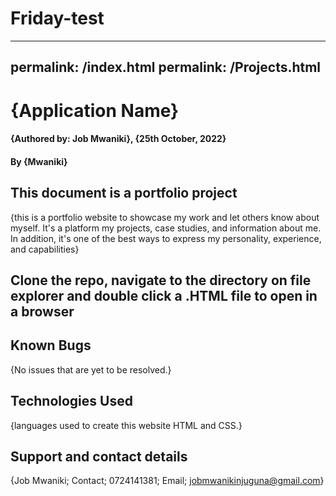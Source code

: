 # Friday-test
---
permalink: /index.html
permalink: /Projects.html
---
# {Application Name}
#### {Authored by: Job Mwaniki}, {25th October, 2022}
#### By **{Mwaniki}**
## This document is a portfolio project
{this is a portfolio website to showcase my work and let others know about myself. It's a platform my projects, case studies, and information about me. In addition, it's one of the best ways to express my personality, experience, and capabilities}
## Clone the repo, navigate to the directory on file explorer and double click a .HTML file to open in a browser
## Known Bugs
{No issues that are yet to be resolved.}
## Technologies Used
{languages used to create this website HTML and CSS.}
## Support and contact details
{Job Mwaniki; Contact; 0724141381; Email; jobmwanikinjuguna@gmail.com}